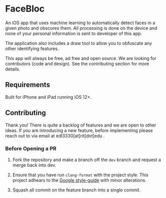 # FaceBloc
An iOS app that uses machine learning to automatically detect faces in a given photo and obscures them. All processing is done on the device and none of your personal information is sent to developer of this app.

The application also includes a draw tool to allow you to obfuscate any other identifying features.

This app will always be free, ad free and open source. We are looking for contributors (code and design).  See the contributing section for more details.

## Requirements
Built for iPhone and iPad running iOS 12+.

## Contributing

Thank you!  There is quite a backlog of features and we are open to other ideas. If you are introducing a new feature, before implementing please reach out to via email at edl3330[at]rit[dot]edu .

### Before Opening a PR
1. Fork the repository and make a branch off the `dev` branch and request a merge back into dev.

2. Ensure that you have run `clang-format` with the project style. This project adhears to the [Google style-guide](https://google.github.io/styleguide/objcguide.html) with minor alterations.

3. Squash all commit on the feature branch into a single commit.

